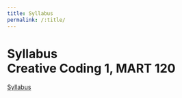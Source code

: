 ```yaml
---
title: Syllabus
permalink: /:title/
---
```



# Syllabus<br/>Creative Coding 1, MART 120




<a href="../modules/syllabus/Syllabus.pdf>" target="_blank">Syllabus</a>


